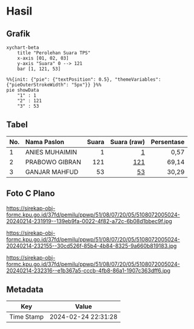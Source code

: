 # Hasil

## Grafik

```mermaid
xychart-beta
    title "Perolehan Suara TPS"
    x-axis [01, 02, 03]
    y-axis "Suara" 0 --> 121
    bar [1, 121, 53]
```

```mermaid
%%{init: {"pie": {"textPosition": 0.5}, "themeVariables": {"pieOuterStrokeWidth": "5px"}} }%%
pie showData
    "1" : 1
    "2" : 121
    "3" : 53
```

## Tabel

| No. | Nama Paslon    | Suara | Suara (raw) | Persentase |
|:--- |:-------------- | -----:| -----------:| ----------:|
| 1   | ANIES MUHAIMIN | 1     | [1][p-1]    | 0,57       |
| 2   | PRABOWO GIBRAN | 121   | [121][p-2]  | 69,14      |
| 3   | GANJAR MAHFUD  | 53    | [53][p-3]   | 30,29      |


[p-1]: https://github.com/gigit-pemilu/pemilu-2024-51-bali/blob/main/pilpres/hitung-suara/sub/51-bali/sub/08-buleleng/sub/07-sawan/sub/2005-sudaji/sub/024-tps/sub/paslon-1.txt
[p-2]: https://github.com/gigit-pemilu/pemilu-2024-51-bali/blob/main/pilpres/hitung-suara/sub/51-bali/sub/08-buleleng/sub/07-sawan/sub/2005-sudaji/sub/024-tps/sub/paslon-2.txt
[p-3]: https://github.com/gigit-pemilu/pemilu-2024-51-bali/blob/main/pilpres/hitung-suara/sub/51-bali/sub/08-buleleng/sub/07-sawan/sub/2005-sudaji/sub/024-tps/sub/paslon-3.txt

## Foto C Plano

https://sirekap-obj-formc.kpu.go.id/37fd/pemilu/ppwp/51/08/07/20/05/5108072005024-20240214-231919--139eb9fa-0022-4f82-a72c-6b08d1bbec9f.jpg

https://sirekap-obj-formc.kpu.go.id/37fd/pemilu/ppwp/51/08/07/20/05/5108072005024-20240214-232155--30cd526f-85b4-4b84-8325-9a660b819183.jpg

https://sirekap-obj-formc.kpu.go.id/37fd/pemilu/ppwp/51/08/07/20/05/5108072005024-20240214-232316--e1b367a5-cccb-4fb8-86a1-1907c363dff6.jpg


## Metadata

| Key        | Value               |
| ---------- | ------------------- |
| Time Stamp | 2024-02-24 22:31:28 |



